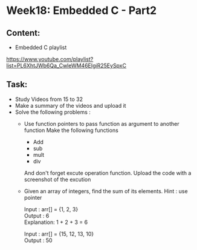 # Week18: Embedded C - Part2
## Content:
- Embedded C playlist

https://www.youtube.com/playlist?list=PL6XhtJWb6Qa_CwleWM46EIgiR25EySpxC

## Task:
- Study Videos from 15 to 32
- Make a summary of the videos and upload it
- Solve the following problems :
    - Use function pointers to pass function as argument to another function
    Make the following functions
        - Add
        - sub 
        - mult
        - div 
    
        And don't forget excute operation function.
        Upload the code with a screenshot of the excution

    - Given an array of integers, find the sum of its elements.
      Hint : use pointer 

        Input : arr[] = {1, 2, 3}
        <br>
        Output : 6
        <br>
        Explanation: 1 + 2 + 3 = 6
        
        Input : arr[] = {15, 12, 13, 10}
        <br>
        Output : 50